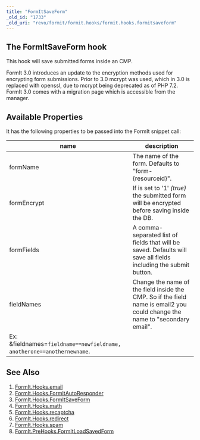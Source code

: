 ```yaml
---
title: "FormItSaveForm"
_old_id: "1733"
_old_uri: "revo/formit/formit.hooks/formit.hooks.formitsaveform"
---
```


## The FormItSaveForm hook

 This hook will save submitted forms inside an CMP.

 FormIt 3.0 introduces an update to the encryption methods used for encrypting form submissions. Prior to 3.0 mcrypt was used, which in 3.0 is replaced with openssl, due to mcrypt being deprecated as of PHP 7.2. FormIt 3.0 comes with a migration page which is accessible from the manager. 

## Available Properties

 It has the following properties to be passed into the FormIt snippet call:

 | name                                                                   | description                                                                                                                 |
 | ---------------------------------------------------------------------- | --------------------------------------------------------------------------------------------------------------------------- |
 | formName                                                               | The name of the form. Defaults to "form-{resourceid}".                                                                      |
 | formEncrypt                                                            | If is set to '1' _(true)_ the submitted form will be encrypted before saving inside the DB.                                 |
 | formFields                                                             | A comma-separated list of fields that will be saved. Defaults will save all fields including the submit button.             |
 | fieldNames                                                             | Change the name of the field inside the CMP. So if the field name is email2 you could change the name to "secondary email". |
 | Ex: &fieldnames=`fieldname==newfieldname, anotherone==anothernewname`. |

## See Also

1. [FormIt.Hooks.email](extras/formit/formit.hooks/formit.hooks.email)
2. [FormIt.Hooks.FormItAutoResponder](extras/formit/formit.hooks/formit.hooks.formitautoresponder)
3. [FormIt.Hooks.FormItSaveForm](http://rtfm.modx.com/extras/revo/formit/formit.hooks/formit.hooks.formitsaveform)
4. [FormIt.Hooks.math](extras/formit/formit.hooks/formit.hooks.math)
5. [FormIt.Hooks.recaptcha](extras/formit/formit.hooks/formit.hooks.recaptcha)
6. [FormIt.Hooks.redirect](extras/formit/formit.hooks/formit.hooks.redirect)
7. [FormIt.Hooks.spam](extras/formit/formit.hooks/formit.hooks.spam)
8. [FormIt.PreHooks.FormItLoadSavedForm](https://docs.modx.com/extras/revo/formit/formit.hooks/formit.prehooks.formitloadsavedform)